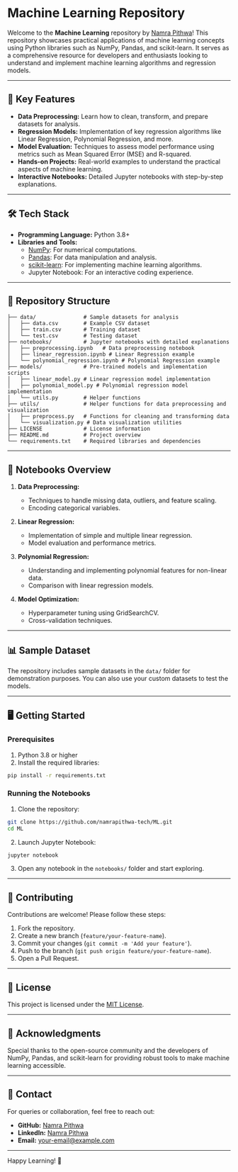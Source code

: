 # Machine Learning Repository

Welcome to the **Machine Learning** repository by [Namra Pithwa](https://github.com/namrapithwa-tech)! This repository showcases practical applications of machine learning concepts using Python libraries such as NumPy, Pandas, and scikit-learn. It serves as a comprehensive resource for developers and enthusiasts looking to understand and implement machine learning algorithms and regression models.

---

## 🚀 Key Features

- **Data Preprocessing:** Learn how to clean, transform, and prepare datasets for analysis.
- **Regression Models:** Implementation of key regression algorithms like Linear Regression, Polynomial Regression, and more.
- **Model Evaluation:** Techniques to assess model performance using metrics such as Mean Squared Error (MSE) and R-squared.
- **Hands-on Projects:** Real-world examples to understand the practical aspects of machine learning.
- **Interactive Notebooks:** Detailed Jupyter notebooks with step-by-step explanations.

---

## 🛠️ Tech Stack

- **Programming Language:** Python 3.8+
- **Libraries and Tools:**
  - [NumPy](https://numpy.org/): For numerical computations.
  - [Pandas](https://pandas.pydata.org/): For data manipulation and analysis.
  - [scikit-learn](https://scikit-learn.org/): For implementing machine learning algorithms.
  - Jupyter Notebook: For an interactive coding experience.

---

## 📂 Repository Structure

```plaintext
├── data/               # Sample datasets for analysis
│   ├── data.csv        # Example CSV dataset
│   ├── train.csv       # Training dataset
│   └── test.csv        # Testing dataset
├── notebooks/          # Jupyter notebooks with detailed explanations
│   ├── preprocessing.ipynb   # Data preprocessing notebook
│   ├── linear_regression.ipynb # Linear Regression example
│   └── polynomial_regression.ipynb # Polynomial Regression example
├── models/             # Pre-trained models and implementation scripts
│   ├── linear_model.py # Linear regression model implementation
│   ├── polynomial_model.py # Polynomial regression model implementation
│   └── utils.py        # Helper functions
├── utils/              # Helper functions for data preprocessing and visualization
│   ├── preprocess.py   # Functions for cleaning and transforming data
│   └── visualization.py # Data visualization utilities
├── LICENSE             # License information
├── README.md           # Project overview
└── requirements.txt    # Required libraries and dependencies
```

---

## 📘 Notebooks Overview

1. **Data Preprocessing:**
   - Techniques to handle missing data, outliers, and feature scaling.
   - Encoding categorical variables.

2. **Linear Regression:**
   - Implementation of simple and multiple linear regression.
   - Model evaluation and performance metrics.

3. **Polynomial Regression:**
   - Understanding and implementing polynomial features for non-linear data.
   - Comparison with linear regression models.

4. **Model Optimization:**
   - Hyperparameter tuning using GridSearchCV.
   - Cross-validation techniques.

---

## 📊 Sample Dataset

The repository includes sample datasets in the `data/` folder for demonstration purposes. You can also use your custom datasets to test the models.

---

## 🖥️ Getting Started

### Prerequisites

1. Python 3.8 or higher
2. Install the required libraries:

```bash
pip install -r requirements.txt
```

### Running the Notebooks

1. Clone the repository:

```bash
git clone https://github.com/namrapithwa-tech/ML.git
cd ML
```

2. Launch Jupyter Notebook:

```bash
jupyter notebook
```

3. Open any notebook in the `notebooks/` folder and start exploring.

---

## 🤝 Contributing

Contributions are welcome! Please follow these steps:

1. Fork the repository.
2. Create a new branch (`feature/your-feature-name`).
3. Commit your changes (`git commit -m 'Add your feature'`).
4. Push to the branch (`git push origin feature/your-feature-name`).
5. Open a Pull Request.

---

## 📄 License

This project is licensed under the [MIT License](LICENSE).

---

## 🙌 Acknowledgments

Special thanks to the open-source community and the developers of NumPy, Pandas, and scikit-learn for providing robust tools to make machine learning accessible.

---

## 📧 Contact

For queries or collaboration, feel free to reach out:

- **GitHub:** [Namra Pithwa](https://github.com/namrapithwa-tech)
- **LinkedIn:** [Namra Pithwa](#)
- **Email:** your-email@example.com

---

Happy Learning! 🚀
